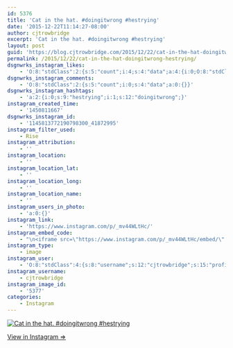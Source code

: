 ```yaml
---
id: 5376
title: 'Cat in the hat. #doingitwrong #hestrying'
date: '2015-12-22T11:14:27-08:00'
author: cjtrowbridge
excerpt: 'Cat in the hat. #doingitwrong #hestrying'
layout: post
guid: 'https://blog.cjtrowbridge.com/2015/12/22/cat-in-the-hat-doingitwrong-hestrying/'
permalink: /2015/12/22/cat-in-the-hat-doingitwrong-hestrying/
dsgnwrks_instagram_likes:
    - 'O:8:"stdClass":2:{s:5:"count";i:4;s:4:"data";a:4:{i:0;O:8:"stdClass":4:{s:8:"username";s:10:"shea.logan";s:15:"profile_picture";s:100:"https://scontent.cdninstagram.com/hphotos-xtf1/t51.2885-19/11326164_512325365597655_1987626818_a.jpg";s:2:"id";s:9:"271014122";s:9:"full_name";s:0:"";}i:1;O:8:"stdClass":4:{s:8:"username";s:8:"dizzleme";s:15:"profile_picture";s:101:"https://scontent.cdninstagram.com/hphotos-xtp1/t51.2885-19/11875407_1660790977469484_1678774630_a.jpg";s:2:"id";s:8:"12340414";s:9:"full_name";s:4:"Tony";}i:2;O:8:"stdClass":4:{s:8:"username";s:10:"icareagain";s:15:"profile_picture";s:110:"https://scontent.cdninstagram.com/hphotos-xpt1/t51.2885-19/s150x150/11820640_1639576369646752_1086291495_a.jpg";s:2:"id";s:8:"27123214";s:9:"full_name";s:11:"icare again";}i:3;O:8:"stdClass":4:{s:8:"username";s:12:"ivanislasbee";s:15:"profile_picture";s:100:"https://scontent.cdninstagram.com/hphotos-xpt1/t51.2885-19/10986082_407946876033312_1401429926_a.jpg";s:2:"id";s:9:"202869167";s:9:"full_name";s:10:"Ivan Islas";}}}'
dsgnwrks_instagram_comments:
    - 'O:8:"stdClass":2:{s:5:"count";i:0;s:4:"data";a:0:{}}'
dsgnwrks_instagram_hashtags:
    - 'a:2:{i:0;s:9:"hestrying";i:1;s:12:"doingitwrong";}'
instagram_created_time:
    - '1450811667'
dsgnwrks_instagram_id:
    - '1145813772190798300_41872995'
instagram_filter_used:
    - Rise
instagram_attribution:
    - ''
instagram_location:
    - ''
instagram_location_lat:
    - ''
instagram_location_long:
    - ''
instagram_location_name:
    - ''
instagram_users_in_photo:
    - 'a:0:{}'
instagram_link:
    - 'https://www.instagram.com/p/_mv44WLtHc/'
instagram_embed_code:
    - "\n<iframe src=\"https://www.instagram.com/p/_mv44WLtHc/embed/\" width=\"612\" height=\"710\" frameborder=\"0\" scrolling=\"no\" allowtransparency=\"true\" class=\"insta-image-embed\"></iframe>\n"
instagram_type:
    - image
instagram_user:
    - 'O:8:"stdClass":4:{s:8:"username";s:12:"cjtrowbridge";s:15:"profile_picture";s:109:"https://scontent.cdninstagram.com/hphotos-xta1/t51.2885-19/s150x150/12081186_1759494767611229_280555941_a.jpg";s:2:"id";s:8:"41872995";s:9:"full_name";s:13:"CJ Trowbridge";}'
instagram_username:
    - cjtrowbridge
instagram_image_id:
    - '5377'
categories:
    - Instagram
---
```


[![Cat in the hat. #doingitwrong #hestrying](https://blog.cjtrowbridge.com/wp-content/uploads/2015/12/1450811667-1-1.jpg)](https://www.instagram.com/p/_mv44WLtHc/)

[View in Instagram ⇒](https://www.instagram.com/p/_mv44WLtHc/)